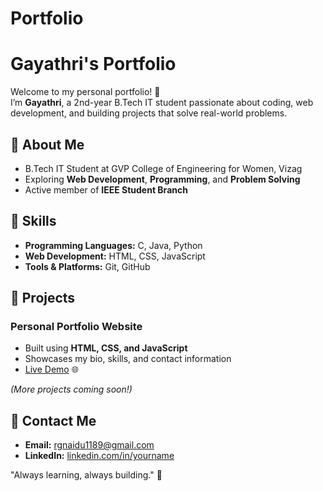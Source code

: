 # Portfolio
# Gayathri's Portfolio

Welcome to my personal portfolio! 🌟  
I’m **Gayathri**, a 2nd-year B.Tech IT student passionate about coding, web development, and building projects that solve real-world problems.

## 🔹 About Me
- B.Tech IT Student at GVP College of Engineering for Women, Vizag  
- Exploring **Web Development**, **Programming**, and **Problem Solving**  
- Active member of **IEEE Student Branch**  

## 🔹 Skills
- **Programming Languages:** C, Java, Python  
- **Web Development:** HTML, CSS, JavaScript  
- **Tools & Platforms:** Git, GitHub  

## 🔹 Projects
### Personal Portfolio Website
- Built using **HTML, CSS, and JavaScript**  
- Showcases my bio, skills, and contact information  
- [Live Demo](https://username.github.io/portfolio) 🌐  

*(More projects coming soon!)*

## 🔹 Contact Me
- **Email:** rgnaidu1189@gmail.com  
- **LinkedIn:** [linkedin.com/in/yourname](https://www.linkedin.com/in/gayathri-naidu-rekapalli/)  

 "Always learning, always building." 🚀
